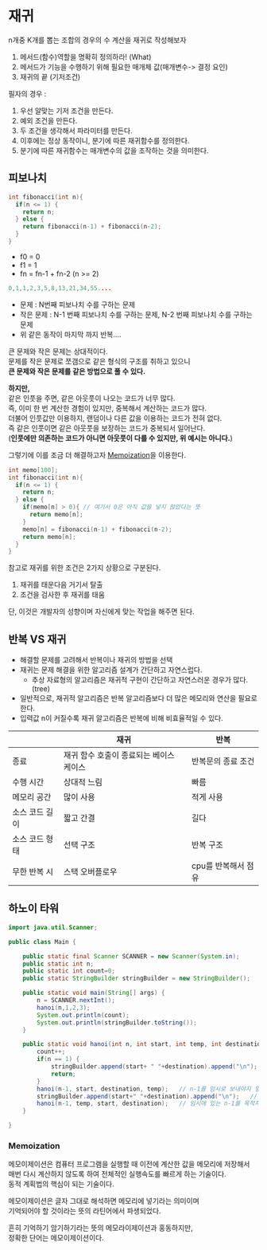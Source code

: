 # 재귀    
n개중 K개를 뽑는 조합의 경우의 수 계산을 재귀로 작성해보자    
  
1. 메서드(함수)역할을 명확히 정의하라! (What)       
2. 메서드가 기능을 수행하기 위해 필요한 매개체 값(매개변수-> 결정 요인)   
3. 재귀의 끝 (기저조건)   

필자의 경우 :    
1. 우선 알맞는 기저 조건을 만든다.  
2. 예외 조건을 만든다.    
3. 두 조건을 생각해서 파라미터를 만든다.    
4. 이후에는 정상 동작이니, 분기에 따른 재귀함수를 정의한다.    
4. 분기에 따른 재귀함수는 매개변수의 값을 조작하는 것을 의미한다.  

## 피보나치

```c++
int fibonacci(int n){
  if(n <= 1) {
    return n;
  } else {
    return fibonacci(n-1) + fibonacci(n-2);
  }
}
```

* f0 = 0   
* f1 = 1   
* fn = fn-1 + fn-2 (n >= 2)  

```c++
0,1,1,2,3,5,8,13,21,34,55....
```

* 문제 : N번째 피보나치 수를 구하는 문제  
* 작은 문제 : N-1 번째 피보나치 수를 구하는 문제, N-2 번째 피보나치 수를 구하는 문제 
* 위 같은 동작이 마지막 까지 반복....

큰 문제와 작은 문제는 상대적이다.      
문제를 작은 문제로 쪼갬으로 같은 형식의 구조를 취하고 있으니     
**큰 문제와 작은 문제를 같은 방법으로 풀 수 있다.**    
   
**하지만,**     
같은 인풋을 주면, 같은 아웃풋이 나오는 코드가 너무 많다.     
즉, 이미 한 번 계산한 경험이 있지만, 중복해서 계산하는 코드가 많다.    
더불어 인풋값만 이용하지, 랜덤이나 다른 값을 이용하는 코드가 전혀 없다.   
즉 같은 인풋이면 같은 아웃풋을 보장하는 코드가 중복되서 일어난다.  
(**인풋에만 의존하는 코드가 아니면 아웃풋이 다를 수 있지만, 위 예시는 아니다.**)        

그렇기에 이를 조금 더 해결하고자 [Memoization](#memoization)을 이용한다.   

```c++
int memo[100];
int fibonacci(int n){
  if(n <= 1) {
    return n;
  } else {
    if(memo[n] > 0){ // 여기서 0은 아직 값을 넣지 않았다는 뜻
      return memo[n];
    }
    memo[n] = fibonacci(n-1) + fibonacci(n-2); 
    return memo[n];
  }
}
```

참고로 재귀를 위한 조건은 2가지 상황으로 구분된다.  
  
1. 재귀를 태운다음 거기서 탈출
2. 조건을 검사한 후 재귀를 태움
  
단, 이것은 개발자의 성향이며 자신에게 맞는 작업을 해주면 된다.     

## 반복 VS 재귀   
* 해결할 문제를 고려해서 반복이나 재귀의 방법을 선택     
* 재귀는 문제 해결을 위한 알고리즘 설계가 간단하고 자연스럽다.   
    * 추상 자료형의 알고리즘은 재귀적 구현이 간단하고 자연스러운 경우가 많다.(tree)    
* 일반적으로, 재귀적 알고리즘은 반복 알고리즘보다 더 많은 메모리와 연산을 필요로 한다.   
* 입력값 n이 커질수록 재귀 알고리즘은 반복에 비해 비효율적일 수 있다.   

||재귀|반복|
|-|---|----|
|종료|재귀 함수 호출이 종료되는 베이스 케이스|반복문의 종료 조건|
|수행 시간|상대적 느림|빠름|
|메모리 공간|많이 사용|적게 사용|
|소스 코드 길이|짧고 간결|길다|
|소스 코드 형태|선택 구조|반복 구조|
|무한 반복 시|스택 오버플로우|cpu를 반복해서 점유|

## 하노이 타워  

```java
import java.util.Scanner;

public class Main {

    public static final Scanner SCANNER = new Scanner(System.in);
    public static int n;
    public static int count=0;
    public static StringBuilder stringBuilder = new StringBuilder();

    public static void main(String[] args) {
        n = SCANNER.nextInt();
        hanoi(n,1,2,3);
        System.out.println(count);
        System.out.println(stringBuilder.toString());
    }

    public static void hanoi(int n, int start, int temp, int destination){
        count++;
        if(n == 1) {
            stringBuilder.append(start+ " "+destination).append("\n");
            return;
        }
        hanoi(n-1, start, destination, temp);   // n-1를 임시로 보내야지 일단.
        stringBuilder.append(start+" "+destination).append("\n");   // 나를 최종으로 보냄(가장 큰놈)  
        hanoi(n-1, temp, start, destination);   // 임시에 있는 n-1를 목적지로 보내야지 
    }

}
```

### Memoization    
메모이제이션은 컴퓨터 프로그램을 실행할 때 이전에 계산한 값을 메모리에 저장해서     
매번 다시 계산하지 않도록 하여 전체적인 실행속도를 빠르게 하는 기술이다.     
동적 계획법의 핵심이 되는 기술이다.     
   
메모이제이션은 글자 그대로 해석하면 메모리에 넣기라는 의미이며       
기억되어야 할 것이라는 뜻의 라틴어에서 파생되었다.     
  
흔히 기억하기 암기하기라는 뜻의 메모라이제이션과 홍동하지만,     
정확한 단어는 메모이제이션이다.     


